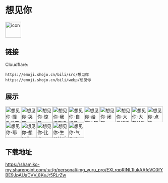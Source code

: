 # 想见你
<img src="https://emoji.shojo.cn/bili/src/想见你/icon.png" width="50" height="50" alt="icon">

## 链接
Cloudflare:
```
https://emoji.shojo.cn/bili/src/想见你
https://emoji.shojo.cn/bili/webp/想见你
```
## 展示
<img src="https://emoji.shojo.cn/bili/src/想见你/想见你-瞳孔地震.png" width="50" height="50" alt="想见你-瞳孔地震"><img src="https://emoji.shojo.cn/bili/src/想见你/想见你-哭哭.png" width="50" height="50" alt="想见你-哭哭"><img src="https://emoji.shojo.cn/bili/src/想见你/想见你-惊恐.png" width="50" height="50" alt="想见你-惊恐"><img src="https://emoji.shojo.cn/bili/src/想见你/想见你-我很无语.png" width="50" height="50" alt="想见你-我很无语"><img src="https://emoji.shojo.cn/bili/src/想见你/想见你-自闭了.png" width="50" height="50" alt="想见你-自闭了"><img src="https://emoji.shojo.cn/bili/src/想见你/想见你-给我冲呀.png" width="50" height="50" alt="想见你-给我冲呀"><img src="https://emoji.shojo.cn/bili/src/想见你/想见你-闭眼.png" width="50" height="50" alt="想见你-闭眼"><img src="https://emoji.shojo.cn/bili/src/想见你/想见你-大口吃饭.png" width="50" height="50" alt="想见你-大口吃饭"><img src="https://emoji.shojo.cn/bili/src/想见你/想见你-大获诠胜.png" width="50" height="50" alt="想见你-大获诠胜"><img src="https://emoji.shojo.cn/bili/src/想见你/想见你-点赞.png" width="50" height="50" alt="想见你-点赞"><img src="https://emoji.shojo.cn/bili/src/想见你/想见你-耶.png" width="50" height="50" alt="想见你-耶"><img src="https://emoji.shojo.cn/bili/src/想见你/想见你-想见你.png" width="50" height="50" alt="想见你-想见你"><img src="https://emoji.shojo.cn/bili/src/想见你/想见你-比心.png" width="50" height="50" alt="想见你-比心"><img src="https://emoji.shojo.cn/bili/src/想见你/想见你-生日快乐.png" width="50" height="50" alt="想见你-生日快乐"><img src="https://emoji.shojo.cn/bili/src/想见你/想见你-气死了.png" width="50" height="50" alt="想见你-气死了">

## 下载地址

https://shamiko-my.sharepoint.com/:u:/g/personal/img_yuru_pro/EXLrqpRINL1IukAAfeVC0fYBE9JpAUaDVV_8KeJr5RLrZw